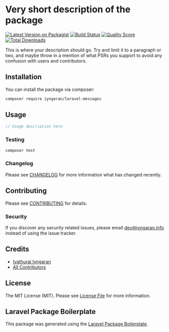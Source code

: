 # Very short description of the package

[![Latest Version on Packagist](https://img.shields.io/packagist/v/iyngaran/laravel-messages.svg?style=flat-square)](https://packagist.org/packages/iyngaran/laravel-messages)
[![Build Status](https://img.shields.io/travis/iyngaran/laravel-messages/master.svg?style=flat-square)](https://travis-ci.org/iyngaran/laravel-messages)
[![Quality Score](https://img.shields.io/scrutinizer/g/iyngaran/laravel-messages.svg?style=flat-square)](https://scrutinizer-ci.com/g/iyngaran/laravel-messages)
[![Total Downloads](https://img.shields.io/packagist/dt/iyngaran/laravel-messages.svg?style=flat-square)](https://packagist.org/packages/iyngaran/laravel-messages)

This is where your description should go. Try and limit it to a paragraph or two, and maybe throw in a mention of what PSRs you support to avoid any confusion with users and contributors.

## Installation

You can install the package via composer:

```bash
composer require iyngaran/laravel-messages
```

## Usage

``` php
// Usage description here
```

### Testing

``` bash
composer test
```

### Changelog

Please see [CHANGELOG](CHANGELOG.md) for more information what has changed recently.

## Contributing

Please see [CONTRIBUTING](CONTRIBUTING.md) for details.

### Security

If you discover any security related issues, please email dev@iyngaran.info instead of using the issue tracker.

## Credits

- [Iyathurai Iyngaran](https://github.com/iyngaran)
- [All Contributors](../../contributors)

## License

The MIT License (MIT). Please see [License File](LICENSE.md) for more information.

## Laravel Package Boilerplate

This package was generated using the [Laravel Package Boilerplate](https://laravelpackageboilerplate.com).